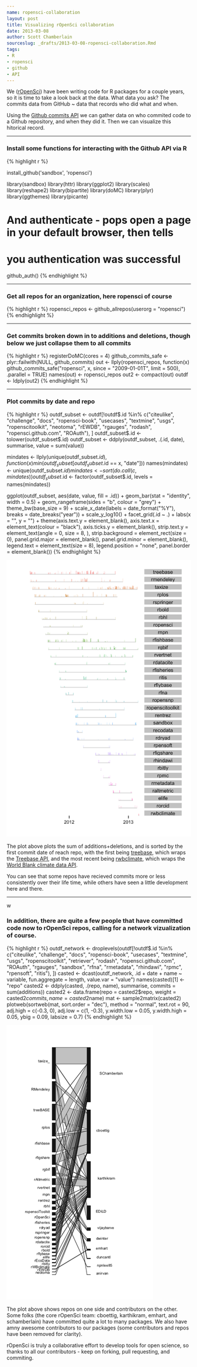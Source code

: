 ```yaml
---
name: ropensci-collaboration
layout: post
title: Visualizing rOpenSci collaboration
date: 2013-03-08
author: Scott Chamberlain
sourceslug: _drafts/2013-03-08-ropensci-collaboration.Rmd
tags: 
- R
- ropensci
- github
- API
---
```


We ([rOpenSci](http://ropensci.org/)) have been writing code for R packages for a couple years, so it is time to take a look back at the data. What data you ask? The commits data from GitHub ~ data that records who did what and when. 

Using the [Github commits API](http://developer.github.com/v3/repos/commits/) we can gather data on who commited code to a Github repository, and when they did it. Then we can visualize this hitorical record. 

***************

### Install some functions for interacting with the Github API via R

{% highlight r %}

install_github('sandbox', 'ropensci') 

library(sandbox)
library(httr)
library(ggplot2)
library(scales)
library(reshape2)
library(bipartite)
library(doMC)
library(plyr)
library(ggthemes)
library(picante)

# And authenticate - pops open a page in your default browser, then tells 
# you authentication was successful
github_auth()
{% endhighlight %}


***************

### Get all repos for an organization, here ropensci of course

{% highlight r %}
ropensci_repos <- github_allrepos(userorg = "ropensci")
{% endhighlight %}


***************

### Get commits broken down in to additions and deletions, though below we just collapse them to all commits

{% highlight r %}
registerDoMC(cores = 4)
github_commits_safe <- plyr::failwith(NULL, github_commits)
out <- llply(ropensci_repos, function(x) github_commits_safe("ropensci", x, 
    since = "2009-01-01T", limit = 500), .parallel = TRUE)
names(out) <- ropensci_repos
out2 <- compact(out)
outdf <- ldply(out2)
{% endhighlight %}


***************

### Plot commits by date and repo

{% highlight r %}
outdf_subset <- outdf[!outdf$.id %in% c("citeulike", "challenge", "docs", "ropensci-book", 
    "usecases", "textmine", "usgs", "ropenscitoolkit", "neotoma", "rEWDB", "rgauges", 
    "rodash", "ropensci.github.com", "ROAuth"), ]
outdf_subset$.id <- tolower(outdf_subset$.id)
outdf_subset <- ddply(outdf_subset, .(.id, date), summarise, value = sum(value))

mindates <- llply(unique(outdf_subset$.id), function(x) min(outdf_subset[outdf_subset$.id == 
    x, "date"]))
names(mindates) <- unique(outdf_subset$.id)
mindates <- sort(do.call(c, mindates))
outdf_subset$.id <- factor(outdf_subset$.id, levels = names(mindates))

ggplot(outdf_subset, aes(date, value, fill = .id)) + 
    geom_bar(stat = "identity", width = 0.5) + 
    geom_rangeframe(sides = "b", colour = "grey") + 
    theme_bw(base_size = 9) + 
    scale_x_date(labels = date_format("%Y"), breaks = date_breaks("year")) + 
    scale_y_log10() + 
    facet_grid(.id ~ .) + 
    labs(x = "", y = "") + 
    theme(axis.text.y = element_blank(), 
        axis.text.x = element_text(colour = "black"), 
        axis.ticks.y = element_blank(), 
        strip.text.y = element_text(angle = 0, size = 8, ), 
        strip.background = element_rect(size = 0), 
        panel.grid.major = element_blank(), 
        panel.grid.minor = element_blank(), 
        legend.text = element_text(size = 8), 
        legend.position = "none", 
        panel.border = element_blank())
{% endhighlight %}


![center](/public/img/commitsbydate.png) 


The plot above plots the sum of additions+deletions, and is sorted by the first commit date of reach repo, with the first being [treebase](https://github.com/ropensci/treeBASE), which wraps the [Treebase API](http://treebase.org/treebase-web/urlAPI.html), and the most recent being [rwbclimate](https://github.com/ropensci/rWBclimate), which wraps the [World Blank climate data API](http://data.worldbank.org/developers/climate-data-api). 

You can see that some repos have recieved commits more or less consistently over their life time, while others have seen a little development here and there. 

***************
w
### In addition, there are quite a few people that have committed code now to rOpenSci repos, calling for a network vizualization of course.

{% highlight r %}
outdf_network <- droplevels(outdf[!outdf$.id %in% c("citeulike", "challenge", 
    "docs", "ropensci-book", "usecases", "textmine", "usgs", "ropenscitoolkit", 
    "retriever", "rodash", "ropensci.github.com", "ROAuth", "rgauges", "sandbox", 
    "rfna", "rmetadata", "rhindawi", "rpmc", "rpensoft", "ritis"), ])
casted <- dcast(outdf_network, .id + date + name ~ variable, fun.aggregate = length, 
    value.var = "value")
names(casted)[1] <- "repo"
casted2 <- ddply(casted, .(repo, name), summarise, commits = sum(additions))
casted2 <- data.frame(repo = casted2$repo, weight = casted2$commits, name = casted2$name)
mat <- sample2matrix(casted2)
plotweb(sortweb(mat, sort.order = "dec"), method = "normal", text.rot = 90, 
    adj.high = c(-0.3, 0), adj.low = c(1, -0.3), y.width.low = 0.05, y.width.high = 0.05, 
    ybig = 0.09, labsize = 0.7)
{% endhighlight %}

![center](/public/img/collabnetwork.png) 


The plot above shows repos on one side and contributors on the other. Some folks (the core rOpenSci team: cboettig, karthikram, emhart, and schamberlain) have committed quite a lot to many packages. We also have amny awesome contributors to our packages (some contributors and repos have been removed for clarity). 

rOpenSci is truly a collaborative effort to develop tools for open science, so thanks to all our contributors - keep on forking, pull requesting, and commiting. 
